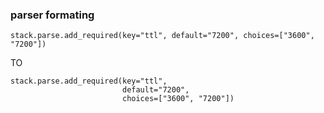 ### parser formating

```
stack.parse.add_required(key="ttl", default="7200", choices=["3600", "7200"])
```

TO

```
stack.parse.add_required(key="ttl", 
                         default="7200", 
                         choices=["3600", "7200"])
```
